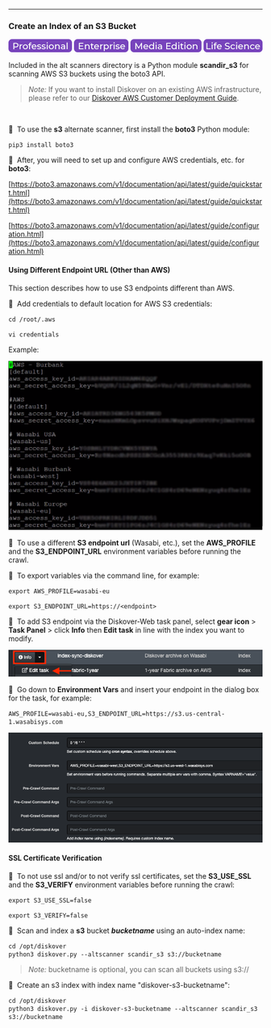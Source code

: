 ___
### Create an Index of an S3 Bucket

![Image: Professional Edition Label](images/button_edition_professional.png)&nbsp;![Image: Enterprise Edition Label](images/button_edition_enterprise.png)&nbsp;![Image: AJA Diskover Media Edition Label](images/button_edition_media.png)&nbsp;![Image: Life Science Edition Label](images/button_edition_life_science.png)

Included in the alt scanners directory is a Python module **scandir_s3** for scanning AWS S3 buckets using the boto3 API.

>_Note:_ If you want to install Diskover on an existing AWS infrastructure, please refer to our [Diskover AWS Customer Deployment Guide](https://docs.diskoverdata.com/diskover_aws_deployment_guide/).
<br>

🔴 &nbsp;To use the **s3** alternate scanner, first install the **boto3** Python module:

```
pip3 install boto3
```

🔴 &nbsp;After, you will need to set up and configure AWS credentials, etc. for **boto3**:

  [https://boto3.amazonaws.com/v1/documentation/api/latest/guide/quickstart.html](https://boto3.amazonaws.com/v1/documentation/api/latest/guide/quickstart.html)

  [https://boto3.amazonaws.com/v1/documentation/api/latest/guide/configuration.html](https://boto3.amazonaws.com/v1/documentation/api/latest/guide/configuration.html)

#### Using Different Endpoint URL (Other than AWS)

This section describes how to use S3 endpoints different than AWS.

🔴 &nbsp;Add credentials to default location for AWS S3 credentials:
```
cd /root/.aws
```
```
vi credentials
```
Example:

![Image: Alt S3 Credentials](images/image_install_indexers_alternate_s3_credentials.png)

🔴 &nbsp;To use a different **S3 endpoint url** (Wasabi, etc.), set the **AWS_PROFILE** and the **S3_ENDPOINT_URL** environment variables before running the crawl.

🔴 &nbsp;To export variables via the command line, for example:

```
export AWS_PROFILE=wasabi-eu
```
```
export S3_ENDPOINT_URL=https://<endpoint>
```

🔴 &nbsp;To add S3 endpoint via the Diskover-Web task panel, select **gear icon** > **Task Panel** > click **Info** then **Edit task** in line with the index you want to modify.

![Image: Open Edit Task in Task Panel](images/image_install_indexers_alternate_s3_edit_task.png)

🔴 &nbsp;Go down to **Environment Vars** and insert your endpoint in the dialog box for the task, for example:

```
AWS_PROFILE=wasabi-eu,S3_ENDPOINT_URL=https://s3.us-central-1.wasabisys.com
```

![Image: Open Edit Task in Task Panel](images/image_install_indexers_alternate_s3_edit_env_vars_endpoint.png)


#### SSL Certificate Verification

🔴 &nbsp;To not use ssl and/or to not verify ssl certificates, set the **S3_USE_SSL** and the **S3_VERIFY** environment variables before running the crawl:

```
export S3_USE_SSL=false
```
```
export S3_VERIFY=false
```

🔴 &nbsp;Scan and index a **s3** bucket _**bucketname**_ using an auto-index name:

```
cd /opt/diskover
python3 diskover.py --altscanner scandir_s3 s3://bucketname
```
> _Note:_ bucketname is optional, you can scan all buckets using s3://

🔴 &nbsp;Create an s3 index with index name "diskover-s3-bucketname":

```
cd /opt/diskover
python3 diskover.py -i diskover-s3-bucketname --altscanner scandir_s3 s3://bucketname
```
